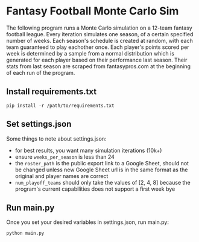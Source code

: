 # Fantasy Football Monte Carlo Sim

The following program runs a Monte Carlo simulation on a 12-team fantasy football league. Every iteration simulates one season, of a certain specified number of weeks. Each season's schedule is created at random, with each team guaranteed to play eachother once. Each player's points scored per week is determined by a sample from a normal distribution which is generated for each player based on their performance last season. Their stats from last season are scraped from fantasypros.com at the beginning of each run of the program.

## Install requirements.txt

```
pip install -r /path/to/requirements.txt
```

## Set settings.json

Some things to note about settings.json:
- for best results, you want many simulation iterations (10k+)
- ensure ```weeks_per_season``` is less than 24
- the ```roster_path``` is the public export link to a Google Sheet, should not be changed unless new Google Sheet url is in the same format as the original and player names are correct
- ```num_playoff_teams``` should only take the values of [2, 4, 8] because the program's current capabilities does not support a first week bye

## Run main.py

Once you set your desired variables in settings.json, run main.py:

```python
python main.py
```
